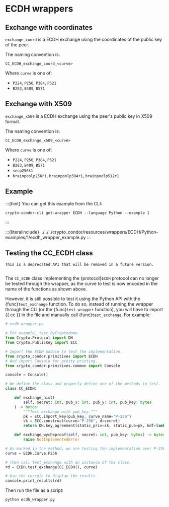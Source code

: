 # ECDH wrappers

## Exchange with coordinates

`exchange_coord` is a ECDH exchange using the coordinates of the public key of
the peer.

The naming convention is:

```
CC_ECDH_exchange_coord_<curve>
```

Where `curve` is one of:

- `P224`, `P256`, `P384`, `P521`
- `B283`, `B409`, `B571`

## Exchange with X509

`exchange_x509` is a ECDH exchange using the peer's public key in X509 format.

The naming convention is:

```
CC_ECDH_exchange_x509_<curve>
```

Where `curve` is one of:

- `P224`, `P256`, `P384`, `P521`
- `B283`, `B409`, `B571`
- `secp256k1`
- `brainpoolp256r1`, `brainpoolp384r1`, `brainpoolp512r1`

## Example

:::{hint}
You can get this example from the CLI:

    crypto-condor-cli get-wrapper ECDH --language Python --example 1
:::

:::{literalinclude} ../../../crypto_condor/resources/wrappers/ECDH/Python-examples/1/ecdh_wrapper_example.py
:::

## Testing the CC_ECDH class

```{attention}
This is a deprecated API that will be removed in a future version.
```

```{currentmodule} crypto_condor.primitives.ECDH
```

The `CC_ECDH` class implementing the {protocol}`ECDH`
protocol can no longer be tested through the wrapper, as the curve to test is now
encoded in the name of the functions as shown above.

However, it is still possible to test it using the Python API with the
{func}`test_exchange` function. To do so, instead of running the wrapper through the CLI
(or the {func}`test_wrapper` function), you will have to import {{ cc }} in the file and
manually call {func}`test_exchange`. For example:

```python
# ecdh_wrapper.py

# For example, test PyCryptodome.
from Crypto.Protocol import DH
from Crypto.PublicKey import ECC

# Import the ECDH module to test the implementation.
from crypto_condor.primitives import ECDH
# And import Console for pretty printing.
from crypto_condor.primitives.common import Console

console = Console()

# We define the class and properly define one of the methods to test.
class CC_ECDH:

    def exchange_nist(
        self, secret: int, pub_x: int, pub_y: int, pub_key: bytes
    ) -> bytes:
        """Test exchange with pub_key."""
        pk = ECC.import_key(pub_key, curve_name="P-256")
        sk = ECC.construct(curve="P-256", d=secret)
        return DH.key_agreement(static_priv=sk, static_pub=pk, kdf=lambda x: x)

    def exchange_wycheproof(self, secret: int, pub_key: bytes) -> bytes:
        raise NotImplementedError

# As marked in the method, we are testing the implementation over P-256.
curve = ECDH.Curve.P256

# Then call test_exchange with an instance of the class.
rd = ECDH.test_exchange(CC_ECDH(), curve)

# Use the console to display the results.
console.print_results(rd)
```

Then run the file as a script:

```bash
python ecdh_wrapper.py
```
